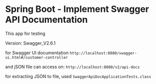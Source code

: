 # Spring Boot - Implement Swagger API Documentation
This app for testing


Version:
Swagger_V2.6.1


for Swagger UI documentation 
`http://localhost:8080/swagger-ui.html#/customer-controller`

and jSON file can access on:
`http://localhost:8080/v2/api-docs`

for extracting JSON to file, used `SwaggerApiDocApplicationTests.class` 
